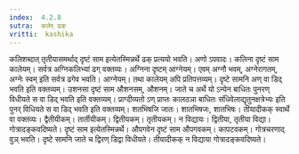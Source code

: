```yaml
---
index:  4.2.8
sutra:  कलेर् ढक्
vritti:  kashika 
---
```


कलिशब्दात् तृतीयासमर्थाद् दृष्टं साम इत्येतस्मिन्नर्थे ढक् प्रत्ययो भवति। अणो ऽपवादः। कलिना दृष्टं साम कालेयम्। सर्वत्र अग्निकलिभ्यां ढग् वक्तव्यः। अग्निना दृष्टम् आग्नेयम्। एवम् अग्नौ भवम्, अग्नेरागतम्, अग्नेः स्वम् इति सर्वत्र ढगेव भवति। आग्नेयम्। तथा कालेयम् अपि प्रतिपत्तव्यम्। दृष्टे सामनि अण् वा डिद् भवति इति वक्तव्यम्। उशनसा दृष्टं साम औशनसम्, औशनम्। जाते च अर्थे यो ऽन्येन बाधितः पुनरण् विधीयते स वा डिद् भवति इति वक्तव्यम्। प्राग्दीव्यतो ऽण् प्राप्तः कालठञा बाधितः संधिवेलाद्यृतुनक्षत्रेभ्यः इति पुनर् विधियते स वा डिद् भवति इति वक्तव्यम्। शतभिषजि जातः। शातभिषजः, शातभिषः। तीयादीकक् स्वार्थे वा वक्तव्यः। द्वैतीयीकम्। तार्तीयीकम्। द्वितीयकम्। तृतीयकम्। न विद्यायः। द्वितीया, तृतीया विद्या। गोत्रादङ्कवदिष्यते। दृष्टं साम इत्येतस्मिन्नर्थे। औपगवेन दृष्टं साम औपगवकम्। कापटवकम्। गोत्रचरणाद् वुञ् भवति। दृष्टे सामनि जाते च द्विरण् डिद्वा विधीयते। तीयादीकक् न विद्याया गोत्रादङ्कवदिष्यते।

